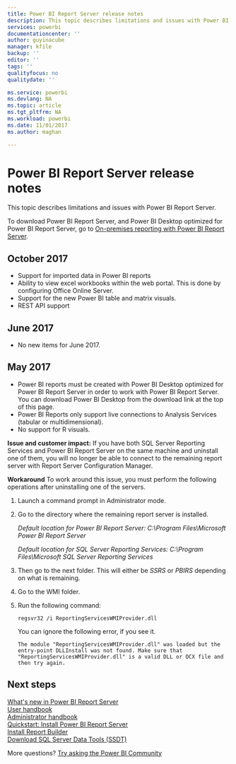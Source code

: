 ```yaml
---
title: Power BI Report Server release notes
description: This topic describes limitations and issues with Power BI Report Server.
services: powerbi
documentationcenter: ''
author: guyinacube
manager: kfile
backup: ''
editor: ''
tags: ''
qualityfocus: no
qualitydate: ''

ms.service: powerbi
ms.devlang: NA
ms.topic: article
ms.tgt_pltfrm: NA
ms.workload: powerbi
ms.date: 11/01/2017
ms.author: maghan

---
```

# Power BI Report Server release notes
This topic describes limitations and issues with Power BI Report Server.

To download Power BI Report Server, and Power BI Desktop optimized for Power BI Report Server, go to [On-premises reporting with Power BI Report Server](https://powerbi.microsoft.com/report-server/).

## October 2017
* Support for imported data in Power BI reports
* Ability to view excel workbooks within the web portal. This is done by configuring Office Online Server.
* Support for the new Power BI table and matrix visuals.
* REST API support

## June 2017
* No new items for June 2017.

## May 2017
* Power BI reports must be created with Power BI Desktop optimized for Power BI Report Server in order to work with Power BI Report Server. You can download Power BI Desktop from the download link at the top of this page.
* Power BI Reports only support live connections to Analysis Services (tabular or multidimensional).
* No support for R visuals.

**Issue and customer impact:** If you have both SQL Server Reporting Services and Power BI Report Server on the same machine and uninstall one of them, you will no longer be able to connect to the remaining report server with Report Server Configuration Manager.

**Workaround** To work around this issue, you must perform the following operations after uninstalling one of the servers.

1. Launch a command prompt in Administrator mode.
2. Go to the directory where the remaining report server is installed.
   
    *Default location for Power BI Report Server: C:\Program Files\Microsoft Power BI Report Server*
   
    *Default location for SQL Server Reporting Services: C:\Program Files\Microsoft SQL Server Reporting Services*
3. Then go to the next folder. This will either be *SSRS* or *PBIRS* depending on what is remaining.
4. Go to the WMI folder.
5. Run the following command:
   
    ```
    regsvr32 /i ReportingServicesWMIProvider.dll
    ```
   
    You can ignore the following error, if you see it.
   
    ```
    The module "ReportingServicesWMIProvider.dll" was loaded but the entry-point DLLInstall was not found. Make sure that "ReportingServicesWMIProvider.dll" is a valid DLL or OCX file and then try again.
    ```

## Next steps
[What's new in Power BI Report Server](whats-new.md)  
[User handbook](user-handbook-overview.md)  
[Administrator handbook](admin-handbook-overview.md)  
[Quickstart: Install Power BI Report Server](quickstart-install-report-server.md)  
[Install Report Builder](https://docs.microsoft.com/sql/reporting-services/install-windows/install-report-builder)  
[Download SQL Server Data Tools (SSDT)](http://go.microsoft.com/fwlink/?LinkID=616714)

More questions? [Try asking the Power BI Community](https://community.powerbi.com/)

